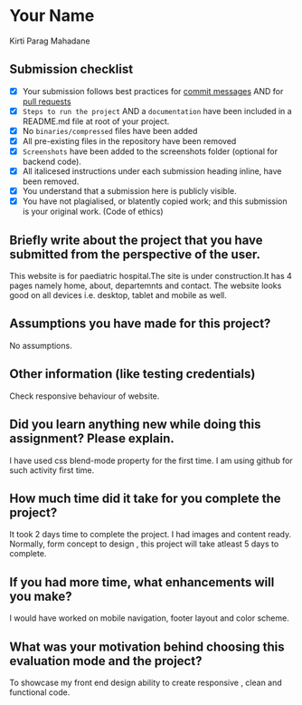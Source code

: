 # Your Name
Kirti Parag Mahadane
## Submission checklist

- [x] Your submission follows best practices for [commit messages](https://chris.beams.io/posts/git-commit/) AND for [pull requests](https://github.community/t/best-practices-for-pull-requests/10195)
- [x] `Steps to run the project` AND a `documentation` have been included in a README.md file at root of your project.
- [x] No `binaries/compressed` files have been added
- [x] All pre-existing files in the repository have been removed
- [x] `Screenshots` have been added to the screenshots folder (optional for backend code).
- [x] All italicesed instructions under each submission heading inline, have been removed.
- [x] You understand that a submission here is publicly visible. 
- [x] You have not plagialised, or blatently copied work; and this submission is your original work. (Code of ethics)

## Briefly write about the project that you have submitted from the perspective of the user.
This website is for paediatric hospital.The site is under construction.It has 4 pages namely 
home, about, departemnts and contact. The website looks good on all devices i.e. desktop, tablet and mobile as well.

## Assumptions you have made for this project?
No assumptions.

## Other information (like testing credentials)
 Check responsive behaviour of website.

## Did you learn anything new while doing this assignment? Please explain.
I have used css blend-mode property for the first time. 
I am using github for such activity first time. 

## How much time did it take for you complete the project?
It took 2 days time to complete the project. I had images and content ready. Normally, form concept to design ,
 this project will take atleast 5 days to complete.
## If you had more time, what enhancements will you make?
I would have worked on mobile navigation, footer layout and color scheme.

## What was your motivation behind choosing this evaluation mode and the project?
To showcase my front end design ability to create responsive , clean and functional code.

